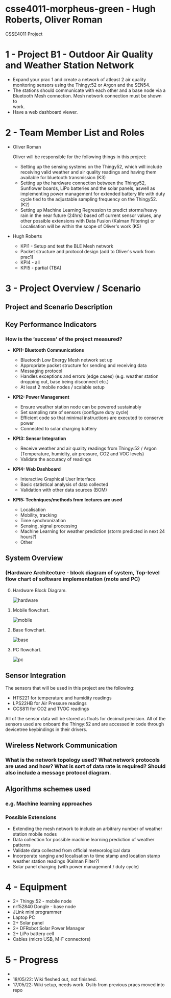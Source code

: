 # csse4011-morpheus-green - Hugh Roberts, Oliver Roman
CSSE4011 Project

# 1 - Project B1 - Outdoor Air Quality and Weather Station Network 
* Expand	your	prac 1	and	create	a	network	of atleast	2 air	quality	
monitoring	sensors	using	the	Thingy:52 or	Argon and	the	SEN54.
*  The	stations	should	communicate	with	each	other	and	a	base	node	via	a	
Bluetooth	Mesh	connection. Mesh	network	connection	must	be	shown	to	
work.
* Have	a	web	dashboard	viewer.

# 2 - Team Member List and Roles 

* Oliver Roman 

    Oliver will be responsible for the following things in this project: 
    - Setting up the sensing systems on the Thingy52, which will include receiving valid weather and air quality readings and having them available for             bluetooth transmission (K3)
    - Setting up the hardware connection between the Thingy52, Sunflower boards, LiPo batteries and the solar panels, aswell as implementing power management       for extended battery life with duty cycle tied to the adjustable sampling frequency on the Thingy52. (K2)
    - Setting up Machine Learning Regression to predict storms/heavy rain in the near future (24hrs) based off current sensor values, any other possible           extensions with Data Fusion (Kalman Filtering) or Localisation will be within the scope of Oliver's work (K5)
    
* Hugh Roberts 
    - KPI1 - Setup and test the BLE Mesh network 
    - Packet structure and protocol design (add to Oliver's work from prac1)
    - KPI4 - all 
    - KPI5 - partial (TBA) 

# 3 - Project Overview / Scenario

## Project and Scenario Description 

## Key Performance Indicators
### How is the ’success’ of the project measured?

* **KPI1: Bluetooth Communications**
    - Bluetooth Low Energy Mesh network set up
    - Appropriate packet structure for sending and receiving data 
    - Messaging protocol 
    - Handles exceptions and errors (edge cases) (e.g. weather station dropping out, base being disconnect etc.)
    - At least 2 mobile nodes / scalable setup 
* **KPI2: Power Management**
    - Ensure weather station node can be powered sustainably
    - Set sampling rate of sensors (configure duty cycle)
    - Efficient code so that minimal instructions are executed to conserve power 
    - Connected to solar charging battery 
* **KPI3: Sensor Integration**
    - Receive weather and air quality readings from Thingy:52 / Argon (Temperature, humidity, air pressure, CO2 and VOC levels)
    - Validate the accuracy of readings 
* **KPI4: Web Dashboard**
    - Interactive Graphical User Interface
    - Basic statistical analysis of data collected
    - Validation with other data sources (BOM)
    
* **KPI5: Techniques/methods from lectures are used**
    - Localisation
    - Mobility, tracking
    - Time synchronization
    - Sensing, signal processing
    - Machine Learning for weather prediction (storm predicted in next 24 hours?)
    - Other 

## System Overview
### (Hardware Architecture - block diagram of system, Top-level flow chart of software implementation (mote and PC)

0. Hardware Block Diagram. 

    ![hardware](img/mobile_block.drawio(1).png)
    

1. Mobile flowchart. 

    ![mobile](img/mobile_flowchart.drawio.png)
    
2. Base flowchart. 
    
    ![base](img/base_flowchart.drawio.png)
    
    
3. PC flowchart. 

    ![pc](img/pc_flowchart(1).drawio.png)
    
    


## Sensor Integration 
The sensors that will be used in this project are the following: 
* HTS221 for temperature and humidity readings
* LPS22HB for Air Pressure readings
* CCS811 for CO2 and TVOC readings 

All of the sensor data will be stored as floats for decimal precision. All of the sensors used are onboard the Thingy:52 and are accessed in code through devicetree keybindings in their drivers. 

## Wireless Network Communication
### What is the network topology used? What network protocols are used and how? What is sort of data rate is required? Should also include a message protocol diagram.

## Algorithms schemes used
### e.g. Machine learning approaches

### Possible Extensions

* Extending the mesh network to include an arbitrary number of weather station mobile nodes 
* Data collection for possible machine learning prediction of weather patterns
* Validate data collected from official meteorological data 
* Incorporate ranging and localisation to time stamp and location stamp weather station readings (Kalman Filter?)
* Solar panel charging (with power management / duty cycle)

# 4 - Equipment

* 2+ Thingy:52 - mobile node
* nrf52840 Dongle - base node
* JLink mini programmer
* Laptop PC
* 2+ Solar panel 
* 2+ DFRobot Solar Power Manager
* 2+ LiPo battery cell 
* Cables (micro USB, M-F connectors)

# 5 - Progress

*
* 18/05/22: Wiki fleshed out, not finished. 
* 17/05/22: Wiki setup, needs work. Oslib from previous pracs moved into repo 

